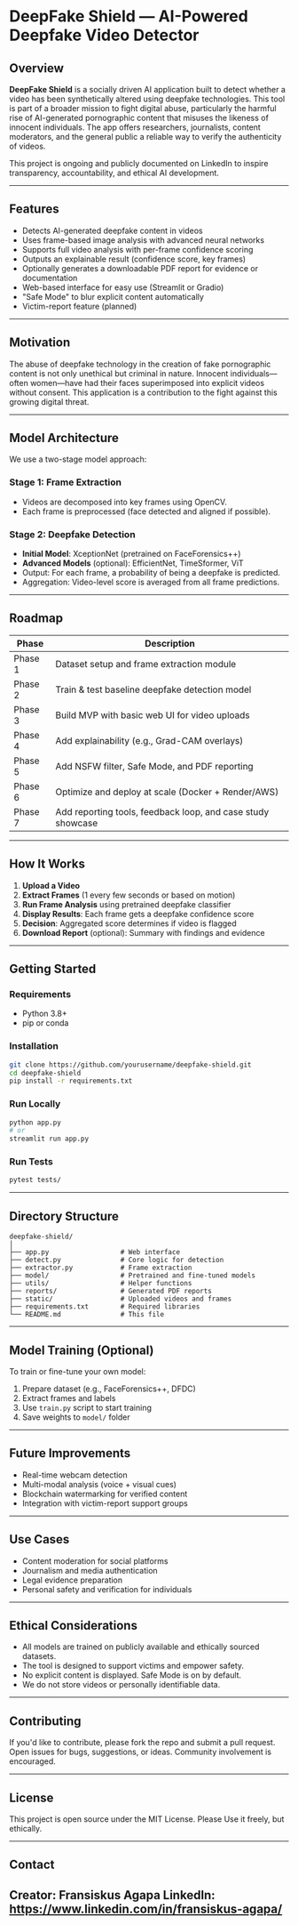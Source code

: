 # DeepFake Shield — AI-Powered Deepfake Video Detector

## Overview

**DeepFake Shield** is a socially driven AI application built to detect whether a video has been synthetically altered using deepfake technologies. This tool is part of a broader mission to fight digital abuse, particularly the harmful rise of AI-generated pornographic content that misuses the likeness of innocent individuals. The app offers researchers, journalists, content moderators, and the general public a reliable way to verify the authenticity of videos.

This project is ongoing and publicly documented on LinkedIn to inspire transparency, accountability, and ethical AI development.

---

## Features

* Detects AI-generated deepfake content in videos
* Uses frame-based image analysis with advanced neural networks
* Supports full video analysis with per-frame confidence scoring
* Outputs an explainable result (confidence score, key frames)
* Optionally generates a downloadable PDF report for evidence or documentation
* Web-based interface for easy use (Streamlit or Gradio)
* "Safe Mode" to blur explicit content automatically
* Victim-report feature (planned)

---

## Motivation

The abuse of deepfake technology in the creation of fake pornographic content is not only unethical but criminal in nature. Innocent individuals—often women—have had their faces superimposed into explicit videos without consent. This application is a contribution to the fight against this growing digital threat.

---

## Model Architecture

We use a two-stage model approach:

### Stage 1: Frame Extraction

* Videos are decomposed into key frames using OpenCV.
* Each frame is preprocessed (face detected and aligned if possible).

### Stage 2: Deepfake Detection

* **Initial Model**: XceptionNet (pretrained on FaceForensics++)
* **Advanced Models** (optional): EfficientNet, TimeSformer, ViT
* Output: For each frame, a probability of being a deepfake is predicted.
* Aggregation: Video-level score is averaged from all frame predictions.

---

## Roadmap

| Phase   | Description                                                 |
| ------- | ----------------------------------------------------------- |
| Phase 1 | Dataset setup and frame extraction module                   |
| Phase 2 | Train & test baseline deepfake detection model              |
| Phase 3 | Build MVP with basic web UI for video uploads               |
| Phase 4 | Add explainability (e.g., Grad-CAM overlays)                |
| Phase 5 | Add NSFW filter, Safe Mode, and PDF reporting               |
| Phase 6 | Optimize and deploy at scale (Docker + Render/AWS)          |
| Phase 7 | Add reporting tools, feedback loop, and case study showcase |

---

## How It Works

1. **Upload a Video**
2. **Extract Frames** (1 every few seconds or based on motion)
3. **Run Frame Analysis** using pretrained deepfake classifier
4. **Display Results**: Each frame gets a deepfake confidence score
5. **Decision**: Aggregated score determines if video is flagged
6. **Download Report** (optional): Summary with findings and evidence

---

## Getting Started

### Requirements

* Python 3.8+
* pip or conda

### Installation

```bash
git clone https://github.com/yourusername/deepfake-shield.git
cd deepfake-shield
pip install -r requirements.txt
```

### Run Locally

```bash
python app.py
# or
streamlit run app.py
```

### Run Tests

```bash
pytest tests/
```

---

## Directory Structure

```
deepfake-shield/
│
├── app.py                  # Web interface
├── detect.py               # Core logic for detection
├── extractor.py            # Frame extraction
├── model/                  # Pretrained and fine-tuned models
├── utils/                  # Helper functions
├── reports/                # Generated PDF reports
├── static/                 # Uploaded videos and frames
├── requirements.txt        # Required libraries
└── README.md               # This file
```

---

## Model Training (Optional)

To train or fine-tune your own model:

1. Prepare dataset (e.g., FaceForensics++, DFDC)
2. Extract frames and labels
3. Use `train.py` script to start training
4. Save weights to `model/` folder

---

## Future Improvements

* Real-time webcam detection
* Multi-modal analysis (voice + visual cues)
* Blockchain watermarking for verified content
* Integration with victim-report support groups

---

## Use Cases

* Content moderation for social platforms
* Journalism and media authentication
* Legal evidence preparation
* Personal safety and verification for individuals

---

## Ethical Considerations

* All models are trained on publicly available and ethically sourced datasets.
* The tool is designed to support victims and empower safety.
* No explicit content is displayed. Safe Mode is on by default.
* We do not store videos or personally identifiable data.

---

## Contributing

If you'd like to contribute, please fork the repo and submit a pull request. Open issues for bugs, suggestions, or ideas. Community involvement is encouraged.

---

## License

This project is open source under the MIT License. Please Use it freely, but ethically.

---

## Contact

Creator: Fransiskus Agapa
LinkedIn: https://www.linkedin.com/in/fransiskus-agapa/
---